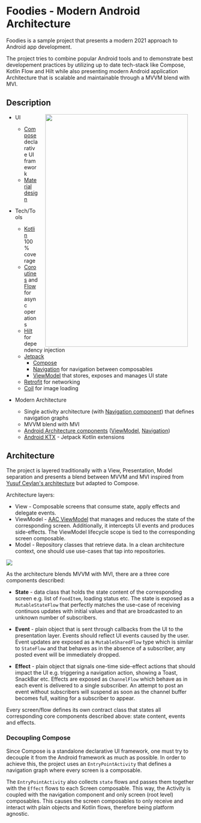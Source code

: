 # Foodies - Modern Android Architecture

Foodies is a sample project that presents a modern 2021 approach to Android app development. 

The project tries to combine popular Android tools and to demonstrate best developement practices by utilizing up to date tech-stack like Compose, Kotlin Flow and Hilt while also presenting modern Android application Architecture that is scalable and maintainable through a MVVM blend with MVI.

## Description

<img src="misc/demo_gif_4.gif" width="380" height="620" align="right" hspace="20">

* UI 
   * [Compose](https://developer.android.com/jetpack/compose) declarative UI framework
   * [Material design](https://material.io/design)

* Tech/Tools
    * [Kotlin](https://kotlinlang.org/) 100% coverage
    * [Coroutines](https://kotlinlang.org/docs/reference/coroutines-overview.html) and [Flow](https://developer.android.com/kotlin/flow) for async operations
    * [Hilt](https://developer.android.com/training/dependency-injection/hilt-android) for dependency injection
    * [Jetpack](https://developer.android.com/jetpack)
        * [Compose](https://developer.android.com/jetpack/compose) 
        * [Navigation](https://developer.android.com/topic/libraries/architecture/navigation/) for navigation between composables
        * [ViewModel](https://developer.android.com/topic/libraries/architecture/viewmodel) that stores, exposes and manages UI state
    * [Retrofit](https://square.github.io/retrofit/) for networking
    * [Coil](https://github.com/coil-kt/coil) for image loading
    
* Modern Architecture
    * Single activity architecture (with [Navigation component](https://developer.android.com/guide/navigation/navigation-getting-started)) that defines navigation graphs
    * MVVM blend with MVI
    * [Android Architecture components](https://developer.android.com/topic/libraries/architecture) ([ViewModel](https://developer.android.com/topic/libraries/architecture/viewmodel), [Navigation](https://developer.android.com/jetpack/androidx/releases/navigation))
    * [Android KTX](https://developer.android.com/kotlin/ktx) - Jetpack Kotlin extensions


## Architecture
The project is layered traditionally with a View, Presentation, Model separation and presents a blend between MVVM and MVI inspired from [Yusuf Ceylan's architecture](https://proandroiddev.com/mvi-architecture-with-kotlin-flows-and-channels-d36820b2028d) but adapted to Compose.

Architecture layers:
* View - Composable screens that consume state, apply effects and delegate events.
* ViewModel - [AAC ViewModel](https://developer.android.com/topic/libraries/architecture/viewmodel) that manages and reduces the state of the corresponding screen. Additionally, it intercepts UI events and produces side-effects. The ViewModel lifecycle scope is tied to the corresponding screen composable.
* Model - Repository classes that retrieve data. In a clean architecture context, one should use use-cases that tap into repositories.

![](https://i.imgur.com/GNA1hMa.png)

As the architecture blends MVVM with MVI, there are a three core components described:
* **State** - data class that holds the state content of the corresponding screen e.g. list of `FoodItem`, loading status etc. The state is exposed as a `MutableStateFlow` that perfectly matches the use-case of receiving continuos updates with initial values and that are broadcasted to an unknown number of subscribers.

* **Event** - plain object that is sent through callbacks from the UI to the presentation layer. Events should reflect UI events caused by the user. Event updates are exposed as a `MutableSharedFlow` type which is similar to `StateFlow` and that behaves as in the absence of a subscriber, any posted event will be immediately dropped.

* **Effect** - plain object that signals one-time side-effect actions that should impact the UI e.g. triggering a navigation action, showing a Toast, SnackBar etc. Effects are exposed as `ChannelFlow` which behave as in each event is delivered to a single subscriber. An attempt to post an event without subscribers will suspend as soon as the channel buffer becomes full, waiting for a subscriber to appear.

Every screen/flow defines its own contract class that states all corresponding core components described above: state content, events and effects.

### Decoupling Compose
Since Compose is a standalone declarative UI framework, one must try to decouple it from the Android framework as much as possible. In order to achieve this, the project uses an `EntryPointActivity` that defines a navigation graph where every screen is a composable.

The `EntryPointActivity` also collects `state` flows and passes them together with the `Effect` flows to each Screen composable. This way, the Activity is coupled with the navigation component and only screen (root level) composables. This causes the screen composables to only receive and interact with plain objects and Kotlin flows, therefore being platform agnostic.  
